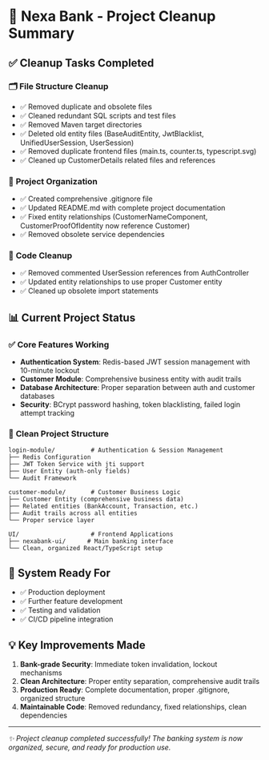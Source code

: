 # 🏦 Nexa Bank - Project Cleanup Summary

## ✅ Cleanup Tasks Completed

### 🗂️ **File Structure Cleanup**
- ✅ Removed duplicate and obsolete files
- ✅ Cleaned redundant SQL scripts and test files  
- ✅ Removed Maven target directories
- ✅ Deleted old entity files (BaseAuditEntity, JwtBlacklist, UnifiedUserSession, UserSession)
- ✅ Removed duplicate frontend files (main.ts, counter.ts, typescript.svg)
- ✅ Cleaned up CustomerDetails related files and references

### 📁 **Project Organization**
- ✅ Created comprehensive .gitignore file
- ✅ Updated README.md with complete project documentation
- ✅ Fixed entity relationships (CustomerNameComponent, CustomerProofOfIdentity now reference Customer)
- ✅ Removed obsolete service dependencies

### 🔧 **Code Cleanup**
- ✅ Removed commented UserSession references from AuthController
- ✅ Updated entity relationships to use proper Customer entity
- ✅ Cleaned up obsolete import statements

## 📊 **Current Project Status**

### ✅ **Core Features Working**
- **Authentication System**: Redis-based JWT session management with 10-minute lockout
- **Customer Module**: Comprehensive business entity with audit trails
- **Database Architecture**: Proper separation between auth and customer databases
- **Security**: BCrypt password hashing, token blacklisting, failed login attempt tracking

### 📂 **Clean Project Structure**
```
login-module/          # Authentication & Session Management
├── Redis Configuration
├── JWT Token Service with jti support
├── User Entity (auth-only fields)
└── Audit Framework

customer-module/       # Customer Business Logic
├── Customer Entity (comprehensive business data)
├── Related entities (BankAccount, Transaction, etc.)
├── Audit trails across all entities
└── Proper service layer

UI/                    # Frontend Applications
├── nexabank-ui/      # Main banking interface
└── Clean, organized React/TypeScript setup
```

## 🎯 **System Ready For**
- ✅ Production deployment
- ✅ Further feature development
- ✅ Testing and validation
- ✅ CI/CD pipeline integration

## 💡 **Key Improvements Made**
1. **Bank-grade Security**: Immediate token invalidation, lockout mechanisms
2. **Clean Architecture**: Proper entity separation, comprehensive audit trails
3. **Production Ready**: Complete documentation, proper .gitignore, organized structure
4. **Maintainable Code**: Removed redundancy, fixed relationships, clean dependencies

---
*✨ Project cleanup completed successfully! The banking system is now organized, secure, and ready for production use.*
